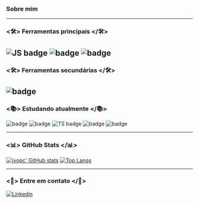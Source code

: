 ### Sobre mim

---
### <🛠> Ferramentas principais </🛠>

![JS badge](https://img.shields.io/badge/JavaScript-323330?style=for-the-badge&logo=javascript&logoColor=F7DF1E
) ![badge](https://img.shields.io/badge/Node.js-339933?style=for-the-badge&logo=nodedotjs&logoColor=white) ![badge](https://img.shields.io/badge/Bootstrap-563D7C?style=for-the-badge&logo=bootstrap&logoColor=white) 
---

### <🛠> Ferramentas secundárias </🛠>

![badge](https://img.shields.io/badge/C%2B%2B-00599C?style=for-the-badge&logo=c%2B%2B&logoColor=white) 
---


### <📚> Estudando atualmente </📚>
![badge](https://img.shields.io/badge/PHP-777BB4?style=for-the-badge&logo=php&logoColor=white) ![badge](https://img.shields.io/badge/Python-FFD43B?style=for-the-badge&logo=python&logoColor=blue) ![TS badge](https://img.shields.io/badge/TypeScript-007ACC?style=for-the-badge&logo=typescript&logoColor=white) ![badge](https://img.shields.io/badge/Vue.js-35495E?style=for-the-badge&logo=vuedotjs&logoColor=4FC08D) ![badge](https://img.shields.io/badge/React-61DBFB?style=for-the-badge&logo=react&logoColor=black)



---

### <📊> GitHub Stats </📊>

[![ivopc' GitHub stats](https://github-readme-stats.vercel.app/api?username=brunoopdev&show_icons=true&theme=dark&count_private=true&hide=contribs)](https://github.com/brunoopdev) [![Top Langs](https://github-readme-stats.vercel.app/api/top-langs/?username=brunoopdev&theme=dark&text_color=fff&border_color=79ff97&layout=compact)](https://github.com/brunoopdev) 

---

### <💬> Entre em contato </💬>

[![Linkedin](https://img.shields.io/badge/Linkedin-2986cc?style=for-the-badge&logo=linkedin&logoColor=white&cacheSeconds=https%3A%2F%2Flinkedin.com%2Fin%2Fbruno-paes-dev%2F
)](https://linkedin.com/in/bruno-paes-dev/)
